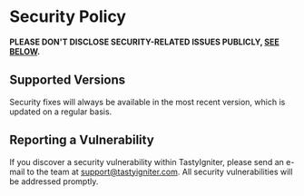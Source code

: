 # Security Policy

**PLEASE DON'T DISCLOSE SECURITY-RELATED ISSUES PUBLICLY, [SEE BELOW](#reporting-a-vulnerability).**

## Supported Versions

Security fixes will always be available in the most recent version, which is updated on a regular basis.

## Reporting a Vulnerability

If you discover a security vulnerability within TastyIgniter, please send an 
e-mail to the team at support@tastyigniter.com. 
All security vulnerabilities will be addressed promptly.
